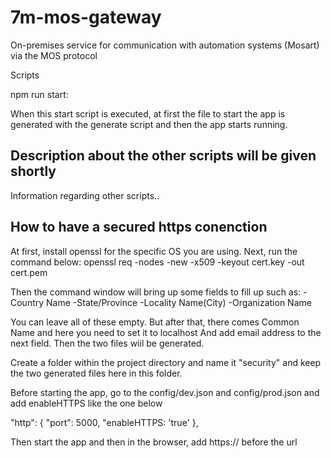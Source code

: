 # 7m-mos-gateway

On-premises service for communication with automation systems (Mosart) via the MOS protocol

Scripts

npm run start:

When this start script is executed, at first the file to start the app is generated with the generate script and then the app starts running.

## Description about the other scripts will be given shortly

Information regarding other scripts..

## How to have a secured https conenction

At first, install openssl for the specific OS you are using.
Next, run the command below: 
openssl req -nodes -new -x509 -keyout cert.key -out cert.pem

Then the command window will bring up some fields to fill up such as:
-Country Name
-State/Province
-Locality Name(City)
-Organization Name

You can leave all of these empty.
But after that, there comes Common Name and here you need to set it to localhost 
And add email address to the next field. Then the two files wiil be generated.

Create a folder within the project directory and name it "security" and keep the two generated files here in this folder.

Before starting the app, go to the config/dev.json and config/prod.json and add enableHTTPS like the one below

"http": {
    "port": 5000,
    "enableHTTPS: 'true'
  },

Then start the app and then in the browser, add https:// before the url
